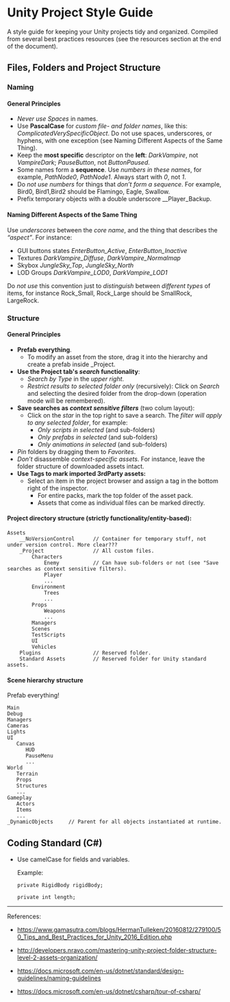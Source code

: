 # Unity Project Style Guide
A style guide for keeping your Unity projects tidy and organized. Compiled from several best practices resources (see the resources section at the end of the document).

## Files, Folders and Project Structure

### Naming 

#### General Principles

- *Never use Spaces* in names.
- Use **PascalCase** for *custom file- and folder names*, like this: *ComplicatedVerySpecificObject*. Do not use spaces, underscores, or hyphens, with one exception (see Naming Different Aspects of the Same Thing).
- Keep the **most specific** descriptor on the **left**: *DarkVampire*, not *VampireDark*; *PauseButton*, not *ButtonPaused*. 
- Some names form a **sequence**. Use *numbers in these names*, for example, *PathNode0*, *PathNode1*. Always start with *0*, not *1*.
- Do *not use numbers* for things that *don’t form a sequence*. For example, Bird0, Bird1,Bird2 should be Flamingo, Eagle, Swallow.
- Prefix temporary objects with a double underscore __Player_Backup.

#### Naming Different Aspects of the Same Thing

Use *underscores* between the *core name*, and the thing that describes the *“aspect”*. For instance:
- GUI buttons states *EnterButton_Active*, *EnterButton_Inactive*
- Textures *DarkVampire_Diffuse*, *DarkVampire_Normalmap*
- Skybox *JungleSky_Top*, *JungleSky_North*
- LOD Groups *DarkVampire_LOD0*, *DarkVampire_LOD1*

Do *not use* this convention just to *distinguish* between *different types* of items, for instance Rock_Small, Rock_Large should be SmallRock, LargeRock.


### Structure

#### General Principles

- **Prefab everything**.
    - To modify an asset from the store, drag it into the hierarchy and create a prefab inside _Project.
- **Use the Project tab's *search* functionality**:
  - *Search by Type* in the *upper right*.
  - *Restrict results to selected folder only* (recursively): Click on *Search* and selecting the desired folder from the drop-down (operation mode will be remembered). 
- **Save searches as *context sensitive filters*** (two colum layout): 
  - Click on the *star* in the top right to save a search. The *filter will apply to any selected folder*, for example: 
     - *Only scripts in selected* (and sub-folders)
     - *Only prefabs in selected* (and sub-folders)
     - *Only animations in selected* (and sub-folders)
- *Pin* folders by dragging them to *Favorites*.
- *Don’t* disassemble *context-specific assets*. For instance, leave the folder structure of downloaded assets intact.
- **Use Tags to mark imported 3rdParty assets:**
  - Select an item in the project browser and assign a tag in the bottom right of the inspector.
    - For entire packs, mark the top folder of the asset pack.
    - Assets that come as individual files can be marked directly.

#### Project directory structure (strictly functionality/entity-based):

```
Assets
    __NoVersionControl      // Container for temporary stuff, not under version control. More clear???
    _Project                // All custom files.               
        Characters
            Enemy           // Can have sub-folders or not (see "Save searches as context sensitive filters).       
            Player
            ...
        Environment
            Trees
            ...
        Props
            Weapons
            ...
        Managers
        Scenes
        TestScripts
        UI
        Vehicles
    Plugins                 // Reserved folder.
    Standard Assets         // Reserved folder for Unity standard assets.
```

#### Scene hierarchy structure

Prefab everything!

```
Main
Debug
Managers 
Cameras
Lights
UI
   Canvas
      HUD
      PauseMenu
      ...
World
   Terrain
   Props
   Structures
   ...
Gameplay
   Actors
   Items
   ...
_DynamicObjects     // Parent for all objects instantiated at runtime.
```


## Coding Standard (C#)

- Use camelCase for fields and variables. 

  Example: 
  ```CSharp
  private RigidBody rigidBody;

  private int length; 
  ```

---

References: 
- https://www.gamasutra.com/blogs/HermanTulleken/20160812/279100/50_Tips_and_Best_Practices_for_Unity_2016_Edition.php

- http://developers.nravo.com/mastering-unity-project-folder-structure-level-2-assets-organization/

- https://docs.microsoft.com/en-us/dotnet/standard/design-guidelines/naming-guidelines

- https://docs.microsoft.com/en-us/dotnet/csharp/tour-of-csharp/
